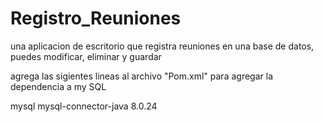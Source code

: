# Registro_Reuniones
una aplicacion de escritorio que registra reuniones en una base de datos, puedes modificar, eliminar y guardar

agrega las sigientes lineas al archivo "Pom.xml" para agregar la dependencia a my SQL

<dependencies>
        <dependency>
            <groupId>mysql</groupId>
            <artifactId>mysql-connector-java</artifactId>
            <version>8.0.24</version>
        </dependency>
    </dependencies>

